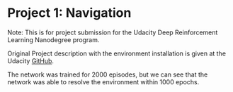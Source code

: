 # Project 1: Navigation 

Note: This is for project submission for the Udacity Deep Reinforcement Learning Nanodegree program.



Original Project description with the environment installation is given at the Udacity [GitHub](https://github.com/udacity/deep-reinforcement-learning/tree/master/p1_navigation).



The network was trained for 2000 episodes, but we can see that the network was able to resolve the environment within 1000 epochs.
